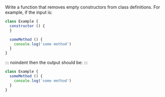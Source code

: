 Write a function that removes empty constructors from class definitions.
For example, if the input is:

```js
class Example {
  constructor () {
  }

  someMethod () {
    console.log('some method')
  }
}
```

::: noindent
then the output should be:
:::

```js
class Example {
  someMethod () {
    console.log('some method')
  }
}
```
